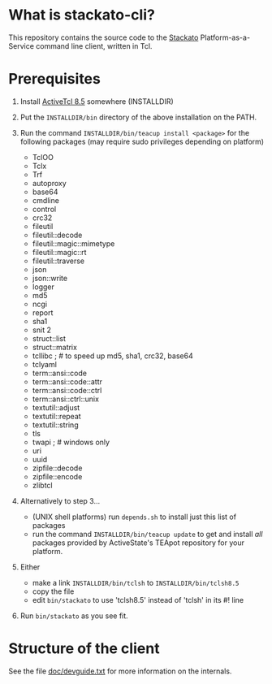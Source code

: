 What is stackato-cli?
===

This repository contains the source code to the [Stackato](http://activestate.com/stackato) Platform-as-a-Service command line client, written in Tcl.


Prerequisites
===

1. Install [ActiveTcl 8.5](http://activestate.com/activetcl) somewhere (INSTALLDIR)

2. Put the ``INSTALLDIR/bin`` directory of the above installation on the PATH.

3. Run the command ``INSTALLDIR/bin/teacup install <package>`` for the following packages (may require sudo privileges depending on platform)

	* TclOO
	* Tclx
	* Trf
    * autoproxy
    * base64
    * cmdline
    * control
    * crc32
    * fileutil
    * fileutil::decode
    * fileutil::magic::mimetype
    * fileutil::magic::rt
    * fileutil::traverse
    * json
    * json::write
    * logger
    * md5
    * ncgi
    * report
    * sha1
    * snit 2
    * struct::list
    * struct::matrix
    * tcllibc ; # to speed up md5, sha1, crc32, base64
    * tclyaml
    * term::ansi::code
    * term::ansi::code::attr
    * term::ansi::code::ctrl
    * term::ansi::ctrl::unix
    * textutil::adjust
    * textutil::repeat
    * textutil::string
    * tls
    * twapi ; # windows only
    * uri
    * uuid
    * zipfile::decode
    * zipfile::encode
    * zlibtcl

4. Alternatively to step 3…
	* (UNIX shell platforms) run ``depends.sh`` to install just this list of packages
	* run the command ``INSTALLDIR/bin/teacup update`` to get and install _all_ packages provided by ActiveState's TEApot repository for your platform.

5. Either
   * make a link ``INSTALLDIR/bin/tclsh`` to ``INSTALLDIR/bin/tclsh8.5``
   * copy the file
   * edit ``bin/stackato`` to use 'tclsh8.5' instead of 'tclsh' in its #! line

6. Run ``bin/stackato`` as you see fit.

Structure of the client
===

See the file [doc/devguide.txt](https://github.com/ActiveState/stackato-cli/raw/master/doc/devguide.txt) for more information on the internals.

